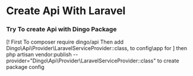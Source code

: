 # Create Api With  Laravel 

### Try To create Api with Dingo Package
[! First To composer require dingo/api Then add Dingo\Api\Provider\LaravelServiceProvider::class, to config\app for ]
then php artisan vendor:publish --provider="Dingo\Api\Provider\LaravelServiceProvider::class" to create package config